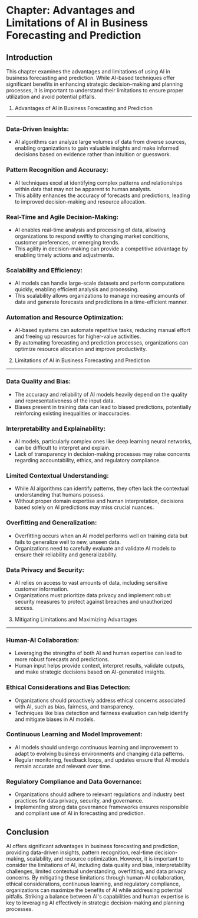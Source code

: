 Chapter: Advantages and Limitations of AI in Business Forecasting and Prediction
================================================================================

Introduction
------------

This chapter examines the advantages and limitations of using AI in business forecasting and prediction. While AI-based techniques offer significant benefits in enhancing strategic decision-making and planning processes, it is important to understand their limitations to ensure proper utilization and avoid potential pitfalls.

1. Advantages of AI in Business Forecasting and Prediction
----------------------------------------------------------

### Data-Driven Insights:

* AI algorithms can analyze large volumes of data from diverse sources, enabling organizations to gain valuable insights and make informed decisions based on evidence rather than intuition or guesswork.

### Pattern Recognition and Accuracy:

* AI techniques excel at identifying complex patterns and relationships within data that may not be apparent to human analysts.
* This ability enhances the accuracy of forecasts and predictions, leading to improved decision-making and resource allocation.

### Real-Time and Agile Decision-Making:

* AI enables real-time analysis and processing of data, allowing organizations to respond swiftly to changing market conditions, customer preferences, or emerging trends.
* This agility in decision-making can provide a competitive advantage by enabling timely actions and adjustments.

### Scalability and Efficiency:

* AI models can handle large-scale datasets and perform computations quickly, enabling efficient analysis and processing.
* This scalability allows organizations to manage increasing amounts of data and generate forecasts and predictions in a time-efficient manner.

### Automation and Resource Optimization:

* AI-based systems can automate repetitive tasks, reducing manual effort and freeing up resources for higher-value activities.
* By automating forecasting and prediction processes, organizations can optimize resource allocation and improve productivity.

2. Limitations of AI in Business Forecasting and Prediction
-----------------------------------------------------------

### Data Quality and Bias:

* The accuracy and reliability of AI models heavily depend on the quality and representativeness of the input data.
* Biases present in training data can lead to biased predictions, potentially reinforcing existing inequalities or inaccuracies.

### Interpretability and Explainability:

* AI models, particularly complex ones like deep learning neural networks, can be difficult to interpret and explain.
* Lack of transparency in decision-making processes may raise concerns regarding accountability, ethics, and regulatory compliance.

### Limited Contextual Understanding:

* While AI algorithms can identify patterns, they often lack the contextual understanding that humans possess.
* Without proper domain expertise and human interpretation, decisions based solely on AI predictions may miss crucial nuances.

### Overfitting and Generalization:

* Overfitting occurs when an AI model performs well on training data but fails to generalize well to new, unseen data.
* Organizations need to carefully evaluate and validate AI models to ensure their reliability and generalizability.

### Data Privacy and Security:

* AI relies on access to vast amounts of data, including sensitive customer information.
* Organizations must prioritize data privacy and implement robust security measures to protect against breaches and unauthorized access.

3. Mitigating Limitations and Maximizing Advantages
---------------------------------------------------

### Human-AI Collaboration:

* Leveraging the strengths of both AI and human expertise can lead to more robust forecasts and predictions.
* Human input helps provide context, interpret results, validate outputs, and make strategic decisions based on AI-generated insights.

### Ethical Considerations and Bias Detection:

* Organizations should proactively address ethical concerns associated with AI, such as bias, fairness, and transparency.
* Techniques like bias detection and fairness evaluation can help identify and mitigate biases in AI models.

### Continuous Learning and Model Improvement:

* AI models should undergo continuous learning and improvement to adapt to evolving business environments and changing data patterns.
* Regular monitoring, feedback loops, and updates ensure that AI models remain accurate and relevant over time.

### Regulatory Compliance and Data Governance:

* Organizations should adhere to relevant regulations and industry best practices for data privacy, security, and governance.
* Implementing strong data governance frameworks ensures responsible and compliant use of AI in forecasting and prediction.

Conclusion
----------

AI offers significant advantages in business forecasting and prediction, providing data-driven insights, pattern recognition, real-time decision-making, scalability, and resource optimization. However, it is important to consider the limitations of AI, including data quality and bias, interpretability challenges, limited contextual understanding, overfitting, and data privacy concerns. By mitigating these limitations through human-AI collaboration, ethical considerations, continuous learning, and regulatory compliance, organizations can maximize the benefits of AI while addressing potential pitfalls. Striking a balance between AI's capabilities and human expertise is key to leveraging AI effectively in strategic decision-making and planning processes.
